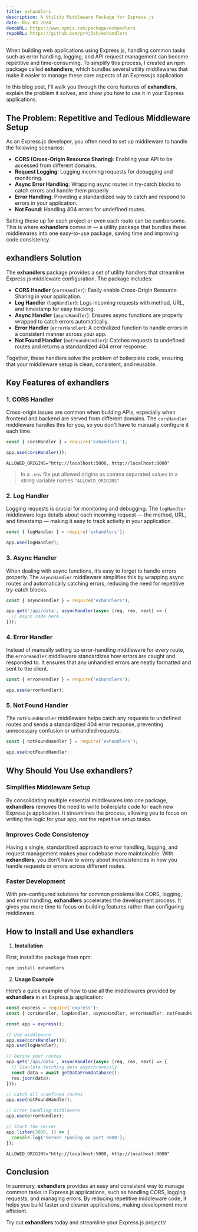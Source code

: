 ```yaml
---
title: exhandlers
description: A Utility Middleware Package for Express.js
date: Nov 03 2024
demoURL: https://www.npmjs.com/package/exhandlers
repoURL: https://github.com/pr4j3sh/exhandlers
---
```

When building web applications using Express.js, handling common tasks such as error handling, logging, and API request management can become repetitive and time-consuming. To simplify this process, I created an npm package called **exhandlers**, which bundles several utility middlewares that make it easier to manage these core aspects of an Express.js application. 

In this blog post, I’ll walk you through the core features of **exhandlers**, explain the problem it solves, and show you how to use it in your Express applications.

## The Problem: Repetitive and Tedious Middleware Setup

As an Express.js developer, you often need to set up middleware to handle the following scenarios:

- **CORS (Cross-Origin Resource Sharing)**: Enabling your API to be accessed from different domains.
- **Request Logging**: Logging incoming requests for debugging and monitoring.
- **Async Error Handling**: Wrapping async routes in try-catch blocks to catch errors and handle them properly.
- **Error Handling**: Providing a standardized way to catch and respond to errors in your application.
- **Not Found**: Handling 404 errors for undefined routes.

Setting these up for each project or even each route can be cumbersome. This is where **exhandlers** comes in — a utility package that bundles these middlewares into one easy-to-use package, saving time and improving code consistency.

## **exhandlers** Solution

The **exhandlers** package provides a set of utility handlers that streamline Express.js middleware configuration. The package includes:

- **CORS Handler** (`corsHandler`): Easily enable Cross-Origin Resource Sharing in your application.
- **Log Handler** (`logHandler`): Logs incoming requests with method, URL, and timestamp for easy tracking.
- **Async Handler** (`asyncHandler`): Ensures async functions are properly wrapped to catch errors automatically.
- **Error Handler** (`errorHandler`): A centralized function to handle errors in a consistent manner across your app.
- **Not Found Handler** (`notFoundHandler`): Catches requests to undefined routes and returns a standardized 404 error response.

Together, these handlers solve the problem of boilerplate code, ensuring that your middleware setup is clean, consistent, and reusable.

## Key Features of **exhandlers**

### 1. **CORS Handler**
Cross-origin issues are common when building APIs, especially when frontend and backend are served from different domains. The `corsHandler` middleware handles this for you, so you don't have to manually configure it each time.

```javascript
const { corsHandler } = require('exhandlers');

app.use(corsHandler());
```

```.env
ALLOWED_ORIGINS="http://localhost:5000, http://localhost:8000"
```
> In a `.env` file put allowed origins as comma separated values in a string variable names `"ALLOWED_ORIGINS"`
### 2. **Log Handler**
Logging requests is crucial for monitoring and debugging. The `logHandler` middleware logs details about each incoming request — the method, URL, and timestamp — making it easy to track activity in your application.

```javascript
const { logHandler } = require('exhandlers');

app.use(logHandler);
```

### 3. **Async Handler**
When dealing with async functions, it’s easy to forget to handle errors properly. The `asyncHandler` middleware simplifies this by wrapping async routes and automatically catching errors, reducing the need for repetitive try-catch blocks.

```javascript
const { asyncHandler } = require('exhandlers');

app.get('/api/data', asyncHandler(async (req, res, next) => {
  // Async code here...
}));
```

### 4. **Error Handler**
Instead of manually setting up error-handling middleware for every route, the `errorHandler` middleware standardizes how errors are caught and responded to. It ensures that any unhandled errors are neatly formatted and sent to the client.

```javascript
const { errorHandler } = require('exhandlers');

app.use(errorHandler);
```

### 5. **Not Found Handler**
The `notFoundHandler` middleware helps catch any requests to undefined routes and sends a standardized 404 error response, preventing unnecessary confusion or unhandled requests.

```javascript
const { notFoundHandler } = require('exhandlers');

app.use(notFoundHandler;
```

## Why Should You Use **exhandlers**?

### **Simplifies Middleware Setup**
By consolidating multiple essential middlewares into one package, **exhandlers** removes the need to write boilerplate code for each new Express.js application. It streamlines the process, allowing you to focus on writing the logic for your app, not the repetitive setup tasks.

### **Improves Code Consistency**
Having a single, standardized approach to error handling, logging, and request management makes your codebase more maintainable. With **exhandlers**, you don’t have to worry about inconsistencies in how you handle requests or errors across different routes.

### **Faster Development**
With pre-configured solutions for common problems like CORS, logging, and error handling, **exhandlers** accelerates the development process. It gives you more time to focus on building features rather than configuring middleware.

## How to Install and Use **exhandlers**

1. **Installation**

First, install the package from npm:

```bash
npm install exhandlers
```

2. **Usage Example**

Here’s a quick example of how to use all the middlewares provided by **exhandlers** in an Express.js application:

```javascript
const express = require('express');
const { corsHandler, logHandler, asyncHandler, errorHandler, notFoundHandler } = require('exhandlers');

const app = express();

// Use middleware
app.use(corsHandler());
app.use(logHandler);

// Define your routes
app.get('/api/data', asyncHandler(async (req, res, next) => {
  // Simulate fetching data asynchronously
  const data = await getDataFromDatabase();
  res.json(data);
}));

// Catch all undefined routes
app.use(notFoundHandler);

// Error handling middleware
app.use(errorHandler);

// Start the server
app.listen(3000, () => {
  console.log('Server running on port 3000');
});
```

```.env
ALLOWED_ORIGINS="http://localhost:5000, http://localhost:8000"
```
## Conclusion

In summary, **exhandlers** provides an easy and consistent way to manage common tasks in Express.js applications, such as handling CORS, logging requests, and managing errors. By reducing repetitive middleware code, it helps you build faster and cleaner applications, making development more efficient.

Try out **exhandlers** today and streamline your Express.js projects!